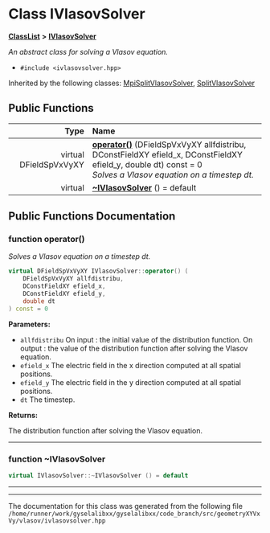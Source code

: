

# Class IVlasovSolver



[**ClassList**](annotated.md) **>** [**IVlasovSolver**](classIVlasovSolver.md)



_An abstract class for solving a Vlasov equation._ 

* `#include <ivlasovsolver.hpp>`





Inherited by the following classes: [MpiSplitVlasovSolver](classMpiSplitVlasovSolver.md),  [SplitVlasovSolver](classSplitVlasovSolver.md)
































## Public Functions

| Type | Name |
| ---: | :--- |
| virtual DFieldSpVxVyXY | [**operator()**](#function-operator) (DFieldSpVxVyXY allfdistribu, DConstFieldXY efield\_x, DConstFieldXY efield\_y, double dt) const = 0<br>_Solves a Vlasov equation on a timestep dt._  |
| virtual  | [**~IVlasovSolver**](#function-ivlasovsolver) () = default<br> |




























## Public Functions Documentation




### function operator() 

_Solves a Vlasov equation on a timestep dt._ 
```C++
virtual DFieldSpVxVyXY IVlasovSolver::operator() (
    DFieldSpVxVyXY allfdistribu,
    DConstFieldXY efield_x,
    DConstFieldXY efield_y,
    double dt
) const = 0
```





**Parameters:**


* `allfdistribu` On input : the initial value of the distribution function. On output : the value of the distribution function after solving the Vlasov equation. 
* `efield_x` The electric field in the x direction computed at all spatial positions. 
* `efield_y` The electric field in the y direction computed at all spatial positions. 
* `dt` The timestep.



**Returns:**

The distribution function after solving the Vlasov equation. 





        

<hr>



### function ~IVlasovSolver 

```C++
virtual IVlasovSolver::~IVlasovSolver () = default
```




<hr>

------------------------------
The documentation for this class was generated from the following file `/home/runner/work/gyselalibxx/gyselalibxx/code_branch/src/geometryXYVxVy/vlasov/ivlasovsolver.hpp`

